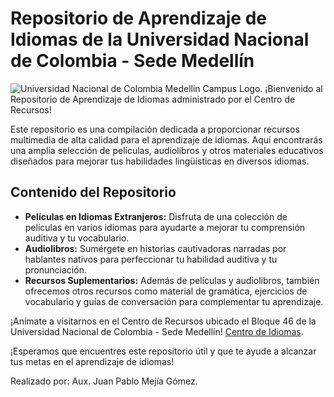 # **Repositorio de Aprendizaje de Idiomas de la Universidad Nacional de Colombia - Sede Medellín**
![Universidad Nacional de Colombia Medellin Campus Logo.](https://www.google.com/url?sa=i&url=https%3A%2F%2Fes.wikipedia.org%2Fwiki%2FArchivo%3AUNAL_Aplicaci%25C3%25B3n_Medell%25C3%25ADn.svg&psig=AOvVaw0Mnp_q2--05bMyFpCEFVtx&ust=1710085160664000&source=images&cd=vfe&opi=89978449&ved=0CBQQjhxqFwoTCLCCk-bB54QDFQAAAAAdAAAAABAE)
¡Bienvenido al Repositorio de Aprendizaje de Idiomas administrado por el Centro de Recursos!

Este repositorio es una compilación dedicada a proporcionar recursos multimedia de alta calidad para el aprendizaje de idiomas. Aquí encontrarás una amplia selección de películas, audiolibros y otros materiales educativos diseñados para mejorar tus habilidades lingüísticas en diversos idiomas.

## Contenido del Repositorio

- **Películas en Idiomas Extranjeros:** Disfruta de una colección de películas en varios idiomas para ayudarte a mejorar tu comprensión auditiva y tu vocabulario.
- **Audiolibros:** Sumérgete en historias cautivadoras narradas por hablantes nativos para perfeccionar tu habilidad auditiva y tu pronunciación.
- **Recursos Suplementarios:** Además de películas y audiolibros, también ofrecemos otros recursos como material de gramática, ejercicios de vocabulario y guías de conversación para complementar tu aprendizaje.

¡Anímate a visitarnos en el Centro de Recursos ubicado el Bloque 46 de la Universidad Nacional de Colombia - Sede Medellín! [Centro de Idiomas](https://centrodeidiomas.medellin.unal.edu.co/es/).

¡Esperamos que encuentres este repositorio útil y que te ayude a alcanzar tus metas en el aprendizaje de idiomas!

Realizado por: Aux. Juan Pablo Mejía Gómez.

